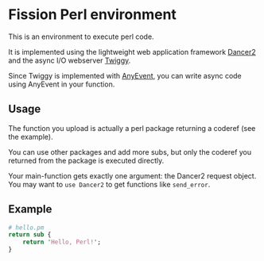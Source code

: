 # Fission Perl environment

This is an environment to execute perl code.

It is implemented using the lightweight web application framework
[Dancer2](https://metacpan.org/pod/Dancer2) and the async I/O webserver
[Twiggy](https://metacpan.org/pod/Twiggy).

Since Twiggy is implemented with [AnyEvent](https://metacpan.org/pod/AnyEvent),
you can write async code using AnyEvent in your function.

## Usage

The function you upload is actually a perl package returning a coderef (see the
example).

You can use other packages and add more subs, but only the coderef you returned
from the package is executed directly.

Your main-function gets exactly one argument: the Dancer2 request object. You
may want to `use Dancer2` to get functions like `send_error`.

## Example

```perl
# hello.pm
return sub {
    return 'Hello, Perl!';
}
```
